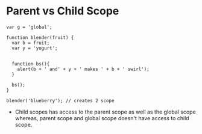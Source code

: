 # Parent vs Child Scope

```
var g = 'global';

function blender(fruit) {
  var b = fruit;
  var y = 'yogurt';


  function bs(){
    alert(b + ' and' + y + ' makes ' + b + ' swirl');
  }

  bs();
}

blender('blueberry'); // creates 2 scope

```

* Child scopes has access to the parent scope as well as the global scope whereas, parent scope and global scope doesn't have access to child scope.
